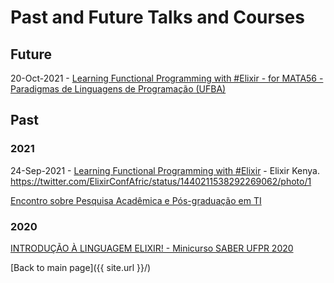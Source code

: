 # Past and Future Talks and Courses

## Future


20-Oct-2021 - [Learning Functional Programming with #Elixir - for MATA56 - Paradigmas de Linguagens de Programação (UFBA)](https://github.com/mata56-ic-ufba/paradigmas)

## Past

### 2021

24-Sep-2021 - [Learning Functional Programming with #Elixir](https://youtu.be/dgZZmzzZlf4) - Elixir Kenya. https://twitter.com/ElixirConfAfric/status/1440211538292269062/photo/1

[Encontro sobre Pesquisa Acadêmica e Pós-graduação em TI](https://youtu.be/sHQertlDluY)

### 2020
[INTRODUÇÃO À LINGUAGEM ELIXIR! - Minicurso SABER UFPR 2020](https://youtu.be/0P941Wc8Vmo)




[Back to main page]({{ site.url }}/)


